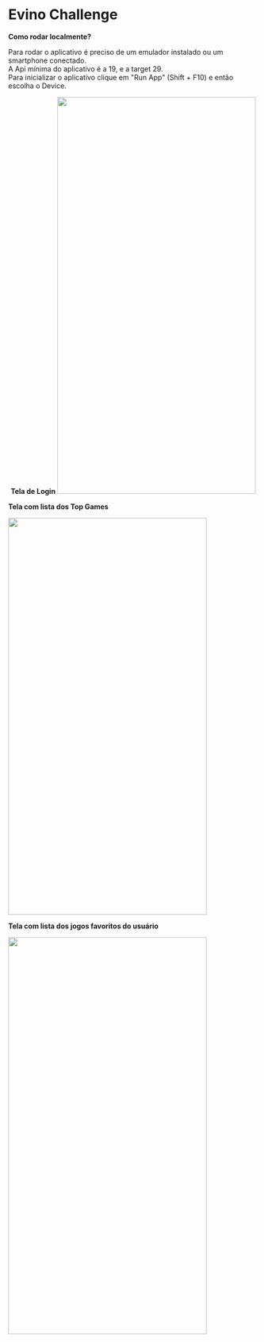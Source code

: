# Evino Challenge

<b>Como rodar localmente?</b>

Para rodar o aplicativo é preciso de um emulador instalado ou um smartphone conectado. <br>
A Api mínima do aplicativo é a 19, e a target 29. <br>
Para inicializar o aplicativo clique em "Run App" (Shift + F10) e então escolha o Device.

<p align="center">
<b>Tela de Login</b>
<img width="400" height="800" src="https://github.com/vicolmoraes/EvinoChallenge/master/login.png"><br>

<b>Tela com lista dos Top Games</b><br>

<img width="400" height="800" src="https://github.com/vicolmoraes/EvinoChallenge/master/top_games.png"><br>

<b>Tela com lista dos jogos favoritos do usuário</b><br>

<img width="400" height="800" src="https://github.com/vicolmoraes/EvinoChallenge/master/favorites.png"></p><br>


